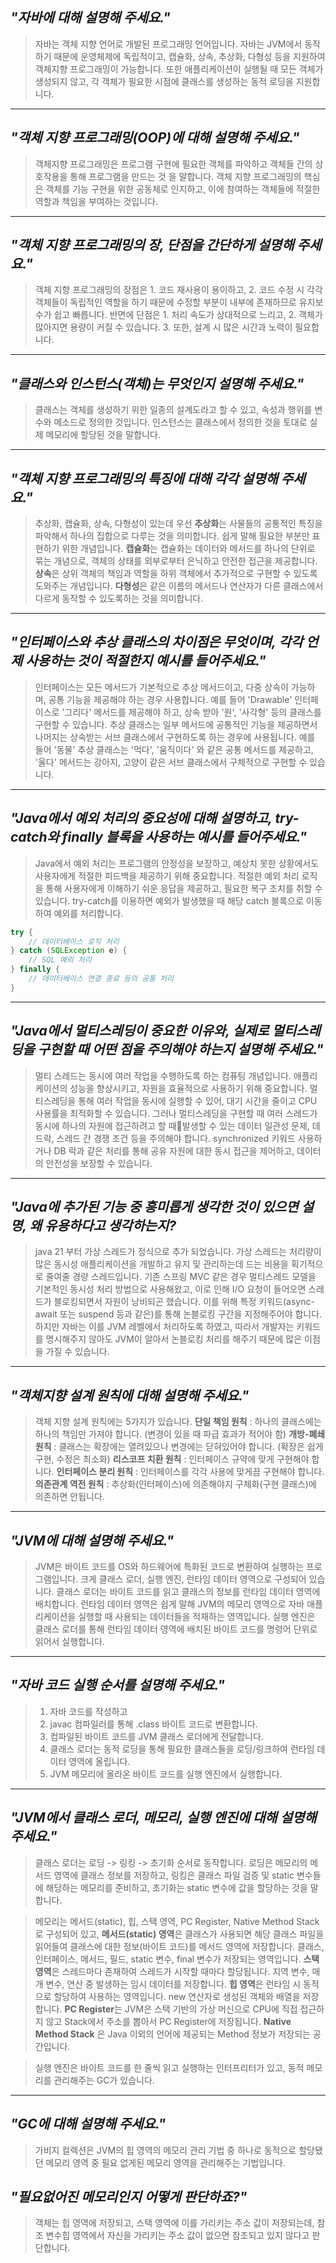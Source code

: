 ## *"자바에 대해 설명해 주세요."*

> 자바는 객체 지향 언어로 개발된 프로그래밍 언어입니다.
> 자바는 JVM에서 동작하기 때문에 운영체제에 독립적이고, 캡슐화, 상속, 추상화, 다형성 등을 지원하여 객체지향 프로그래밍이 가능합니다. 또한 애플리케이션이 실행될 때 모든 객체가 생성되지 않고, 각 객체가 필요한 시점에 클래스를 생성하는 동적 로딩을 지원합니다.

---
## *"객체 지향 프로그래밍(OOP)에 대해 설명해 주세요."*

> 객체지향 프로그래밍은 프로그램 구현에 필요한 객체를 파악하고 객체들 간의 상호작용을 통해 프로그램을 만드는 것 을 말합니다.
> 객체 지향 프로그래밍의 핵심은 객체를 기능 구현을 위한 공동체로 인지하고, 이에 참여하는 객체들에 적절한 역할과 책임을 부여하는 것입니다.

---
## *"객체 지향 프로그래밍의 장, 단점을 간단하게 설명해 주세요."*

> 객체 지향 프로그래밍의 장점은 1. 코드 재사용이 용이하고, 2. 코드 수정 시 각각 객체들이 독립적인 역할을 하기 때문에 수정할 부분이 내부에 존재하므로 유지보수가 쉽고 빠릅니다. 
> 반면에 단점은 1. 처리 속도가 상대적으로 느리고, 2. 객체가 많아지면 용량이 커질 수 있습니다. 3. 또한, 설계 시 많은 시간과 노력이 필요합니다.

---
## *"클래스와 인스턴스(객체)는 무엇인지 설명해 주세요."*

> 클래스는 객체를 생성하기 위한 일종의 설계도라고 할 수 있고, 속성과 행위를 변수와 메소드로 정의한 것입니다.
> 인스턴스는 클래스에서 정의한 것을 토대로 실제 메모리에 할당된 것을 말합니다.

---
## *"객체 지향 프로그래밍의 특징에 대해 각각 설명해 주세요."*

> 추상화, 캡슐화, 상속, 다형성이 있는데 우선 
> **추상화**는 사물들의 공통적인 특징을 파악해서 하나의 집합으로 다루는 것을 의미합니다. 쉽게 말해 필요한 부분만 표현하기 위한 개념입니다. 
> **캡슐화**는 캡슐화는 데이터와 메서드를 하나의 단위로 묶는 개념으로, 객체의 상태를 외부로부터 은닉하고 안전한 접근을 제공합니다. 
> **상속**은 상위 객체의 책임과 역할을 하위 객체에서 추가적으로 구현할 수 있도록 도와주는 개념입니다. 
> **다형성**은 같은 이름의 메서드나 연산자가 다른 클래스에서 다르게 동작할 수 있도록하는 것을 의미합니다.

---
## *"인터페이스와 추상 클래스의 차이점은 무엇이며, 각각 언제 사용하는 것이 적절한지 예시를 들어주세요."*

> 인터페이스는 모든 메서드가 기본적으로 추상 메서드이고, 다중 상속이 가능하며, 공통 기능을 제공해야 하는 경우 사용합니다. 예를 들어 'Drawable' 인터페이스로 '그리다' 메서드를 제공해야 하고, 상속 받아 '원', '사각형' 등의 클래스를 구현할 수 있습니다.
> 추상 클래스는 일부 메서드에 공통적인 기능을 제공하면서 나머지는 상속받는 서브 클래스에서 구현하도록 하는 경우에 사용됩니다. 예를 들어 '동물' 추상 클래스는 '먹다', '움직이다' 와 같은 공통 메서드를 제공하고, '울다' 메서드는 강아지, 고양이 같은 서브 클래스에서 구체적으로 구현할 수 있습니다.

---
## *"Java에서 예외 처리의 중요성에 대해 설명하고, try-catch와 finally 블록을 사용하는 예시를 들어주세요."*

> Java에서 예외 처리는 프로그램의 안정성을 보장하고, 예상치 못한 상황에서도 사용자에게 적절한 피드백을 제공하기 위해 중요합니다. 적절한 예외 처리 로직을 통해 사용자에게 이해하기 쉬운 응답을 제공하고, 필요한 복구 조치를 취할 수 있습니다.
> try-catch를 이용하면 예외가 발생했을 때 해당 catch 블록으로 이동하여 예외를 처리합니다.

```java
try {
    // 데이터베이스 로직 처리
} catch (SQLException e) {
    // SQL 예외 처리
} finally {
    // 데이터베이스 연결 종료 등의 공통 처리
}
```

---
## *"Java에서 멀티스레딩이 중요한 이유와, 실제로 멀티스레딩을 구현할 때 어떤 점을 주의해야 하는지 설명해 주세요."*

> 멀티 스레드는 동시에 여러 작업을 수행하도록 하는 컴퓨팅 개념입니다. 애플리케이션의 성능을 향상시키고, 자원을 효율적으로 사용하기 위해 중요합니다. 멀티스레딩을 통해 여러 작업을 동시에 실행할 수 있어, 대기 시간을 줄이고 CPU 사용률을 최적화할 수 있습니다. 
> 그러나 멀티스레딩을 구현할 때 여러 스레드가 동시에 하나의 자원에 접근하려고 할 때발생할 수 있는 데이터 일관성 문제, 데드락, 스레드 간 경쟁 조건 등을 주의해야 합니다.
> synchronized 키워드 사용하거나 DB 락과 같은 처리를 통해 공유 자원에 대한 동시 접근을 제어하고, 데이터의 안전성을 보장할 수 있습니다.

---
## *"Java에 추가된 기능 중 흥미롭게 생각한 것이 있으면 설명, 왜 유용하다고 생각하는지?*

> java 21 부터 가상 스레드가 정식으로 추가 되었습니다. 가상 스레드는 처리량이 많은 동시성 애플리케이션을 개발하고 유지 및 관리하는데 드는 비용을 획기적으로 줄여줄 경량 스레드입니다.
> 기존 스프링 MVC 같은 경우 멀티스레드 모델을 기본적인 동시성 처리 방법으로 사용해왔고, 이로 인해 I/O 요청이 들어오면 스레드가 블로킹되면서 자원이 낭비되곤 했습니다. 이를 위해 특정 키워드(async-await 또는 suspend 등과 같은)를 통해 논블로킹 구간을 지정해주어야 합니다.
> 하지만 자바는 이를 JVM 레벨에서 처리하도록 하였고, 따라서 개발자는 키워드를 명시해주지 않아도 JVM이 알아서 논블로킹 처리를 해주기 때문에 많은 이점을 가질 수 있습니다.

---
## *"객체지향 설계 원칙에 대해 설명해 주세요."*

> 객체 지향 설계 원칙에는 5가지가 있습니다.
> **단일 책임 원칙** : 하나의 클래스에는 하나의 책임만 가져야 합니다. (변경이 있을 때 파급 효과가 적어야 함)
> **개방-폐쇄 원칙** : 클래스는 확장에는 열려있으나 변경에는 닫혀있어야 합니다. (확장은 쉽게 구현, 수정은 최소화)
> **리스코프 치환 원칙** : 인터페이스 규약에 맞게 구현해야 합니다.
> **인터페이스 분리 원칙** : 인터페이스를 각각 사용에 맞게끔 구현해야 합니다. 
> **의존관계 역전 원칙** : 추상화(인터페이스)에 의존해야지 구체화(구현 클래스)에 의존하면 안됩니다.

---
## *"JVM에 대해 설명해 주세요."*

> JVM은 바이트 코드를 OS와 하드웨어에 특화된 코드로 변환하여 실행하는 프로그램입니다. 
> 크게 클래스 로더, 실행 엔진, 런타임 데이터 영역으로 구성되어 있습니다.
> 클래스 로더는 바이트 코드를 읽고 클래스의 정보를 런타임 데이터 영역에 배치합니다.
> 런타임 데이터 영역은 쉽게 말해 JVM의 메모리 영역으로 자바 애플리케이션을 실행할 때 사용되는 데이터들을 적재하는 영역입니다.
> 실행 엔진은 클래스 로더를 통해 런타임 데이터 영역에 배치된 바이트 코드를 명령어 단위로 읽어서 실행합니다.

---
## *"자바 코드 실행 순서를 설명해 주세요."*

> 1. 자바 코드를 작성하고
> 2. javac 컴파일러를 통해 .class 바이트 코드로 변환합니다.
> 3. 컴파일된 바이트 코드를 JVM 클래스 로더에게 전달합니다.
> 4. 클래스 로더는 동적 로딩을 통해 필요한 클래스들을 로딩/링크하여 런타임 데이터 영역에 올립니다.
> 5. JVM 메모리에 올라온 바이트 코드를 실행 엔진에서 실행합니다.

---
## *"JVM에서 클래스 로더, 메모리, 실행 엔진에 대해 설명해 주세요."*

> 클래스 로더는 로딩 -> 링킹 -> 초기화 순서로 동작합니다.
> 로딩은 메모리의 메서드 영역에 클래스 정보를 저장하고, 링킹은 클래스 파일 검증 및 static 변수들에 해당하는 메모리를 준비하고, 초기화는 static 변수에 값을 할당하는 것을 말합니다.

> 메모리는 메서드(static), 힙, 스택 영역, PC Register, Native Method Stack 로 구성되어 있고,
> **메서드(static) 영역**은 클래스가 사용되면 해당 클래스 파일을 읽어들여 클래스에 대한 정보(바이트 코드)를 메서드 영역에 저장합니다. 클래스, 인터페이스, 메서드, 필드, static 변수, final 변수가 저장되는 영역입니다.
> **스택 영역**은 스레드마다 존재하여 스레드가 시작할 때마다 할당됩니다. 지역 변수, 매개 변수, 연산 중 발생하는 임시 데이터를 저장합니다.
> **힙 영역**은 런타임 시 동적으로 할당하여 사용하는 영역입니다. new 연산자로 생성된 객체와 배열을 저장합니다.
> **PC Register**는 JVM은 스택 기반의 가상 머신으로 CPU에 직접 접근하지 않고 Stack에서 주소를 뽑아서 PC Register에 저장됩니다.
> **Native Method Stack** 은 Java 이외의 언어에 제공되는 Method 정보가 저장되는 공간입니다.

> 실행 엔진은 바이트 코드를 한 줄씩 읽고 실행하는 인터프리터가 있고, 동적 메모리를 관리해주는 GC가 있습니다.

---
## *"GC에 대해 설명해 주세요."*

> 가비지 컬렉션은 JVM의 힙 영역의 메모리 관리 기법 중 하나로 동적으로 할당됐던 메모리 영역 중 필요 없게된 메모리 영역을 관리해주는 기법입니다.

## *"필요없어진 메모리인지 어떻게 판단하죠?"*

> 객체는 힙 영역에 저장되고, 스택 영역에 이를 가리키는 주소 값이 저장되는데, 참조 변수힙 영역에서 자신을 가리키는 주소 값이 없으면 참조되고 있지 않다고 판단합니다. 

